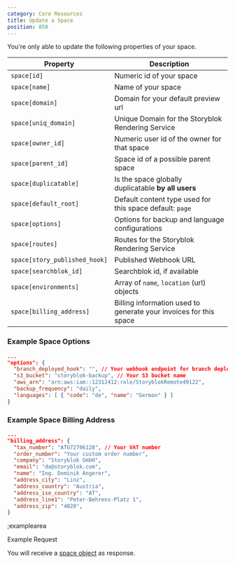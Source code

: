 ```yaml
---
category: Core Resources
title: Update a Space
position: 850
---
```


You're only able to update the following properties of your space. 

| Property | Description |
|---|---|
| `space[id]` | Numeric id of your space |
| `space[name]` | Name of your space |
| `space[domain]` | Domain for your default preview url |
| `space[uniq_domain]` | Unique Domain for the Storyblok Rendering Service |
| `space[owner_id]` | Numeric user id of the owner for that space |
| `space[parent_id]` | Space id of a possible parent space |
| `space[duplicatable]` | Is the space globally duplicatable **by all users** |
| `space[default_root]` | Default content type used for this space default: `page` | 
| `space[options]` | Options for backup and language configurations |
| `space[routes]` | Routes for the Storyblok Rendering Service |
| `space[story_published_hook]` | Published Webhook URL |
| `space[searchblok_id]` | Searchblok id, if available |
| `space[environments]` | Array of `name`, `location` (url) objects |
| `space[billing_address]` | Billing information used to generate your invoices for this space |

### Example Space Options

```json
...
"options": {
  "branch_deployed_hook": "", // Your webhook endpoint for branch deployments
  "s3_bucket": "storyblok-backup", // Your S3 bucket name
  "aws_arn": "arn:aws:iam::12312412:role/StoryblokRemote49122",
  "backup_frequency": "daily", 
  "languages": [ { "code": "de", "name": "German" } ]
}
```

### Example Space Billing Address

```json
...
"billing_address": {
  "tax_number": "ATU72706128", // Your VAT number
  "order_number": "Your custom order number",
  "company": "Storyblok GmbH",
  "email": "da@storyblok.com", 
  "name": "Ing. Dominik Angerer", 
  "address_city": "Linz", 
  "address_country": "Austria", 
  "address_iso_country": "AT",
  "address_line1": "Peter-Behrens-Platz 1", 
  "address_zip": "4020", 
}
```

;examplearea

Example Request

<RequestExample url="https://mapi.storyblok.com/v1/spaces/12422/" httpMethod="PUT" :requestObject='{"space":{"id": 12422, "name":"Updated Example Space"}}'></RequestExample>


You will receive a [space object](#core-resources/spaces/the-space-object) as response.
